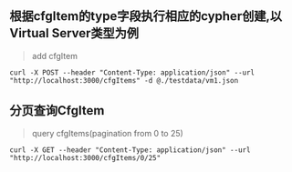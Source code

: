 ## 根据cfgItem的type字段执行相应的cypher创建,以Virtual Server类型为例

> add cfgItem

```
curl -X POST --header "Content-Type: application/json" --url "http://localhost:3000/cfgItems" -d @./testdata/vm1.json
```

## 分页查询CfgItem

> query cfgItems(pagination from 0 to 25)

```
curl -X GET --header "Content-Type: application/json" --url "http://localhost:3000/cfgItems/0/25"
```